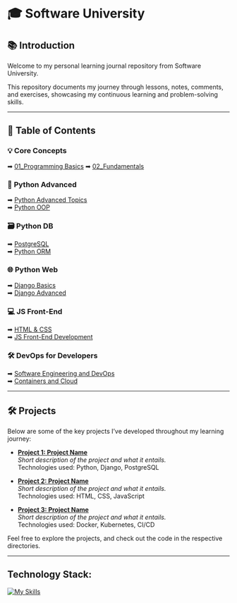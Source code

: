 # 🎓 **Software University**

## 📚 **Introduction**

Welcome to my personal learning journal repository from Software University. 

This repository documents my journey through lessons, notes, comments, and exercises, showcasing my continuous learning and problem-solving skills.

---

## 🚀 **Table of Contents**

### 💡 **Core Concepts**  
➡ [01_Programming Basics](01_Programming%20Basics/)
➡ [02_Fundamentals](02_Fundamentals/)

### 🐍 **Python Advanced**  
➡ [Python Advanced Topics](#python-advanced-topics)  
➡ [Python OOP](#python-oop)  

### 🗃️ **Python DB**  
➡ [PostgreSQL](#postgresql)  
➡ [Python ORM](#python-orm)  

### 🌐 **Python Web**  
➡ [Django Basics](#django-basics)  
➡ [Django Advanced](#django-advanced)  

### 💻 **JS Front-End**  
➡ [HTML & CSS](#html--css)  
➡ [JS Front-End Development](#js-front-end-development)  

### 🛠️ **DevOps for Developers**  
➡ [Software Engineering and DevOps](#software-engineering-and-devops)  
➡ [Containers and Cloud](#containers-and-cloud)  

---

## 🛠️ **Projects**

Below are some of the key projects I’ve developed throughout my learning journey:

- **[Project 1: Project Name](#)**  
  _Short description of the project and what it entails._  
  Technologies used: Python, Django, PostgreSQL

- **[Project 2: Project Name](#)**  
  _Short description of the project and what it entails._  
  Technologies used: HTML, CSS, JavaScript

- **[Project 3: Project Name](#)**  
  _Short description of the project and what it entails._  
  Technologies used: Docker, Kubernetes, CI/CD

Feel free to explore the projects, and check out the code in the respective directories.

---

## Technology Stack:  
[![My Skills](https://skillicons.dev/icons?i=python,django,postgresql,git,html,css,linux,windows&theme=light)](https://skillicons.dev)
